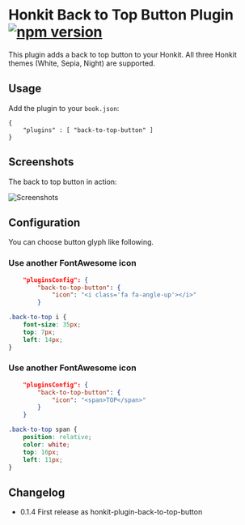 # Honkit Back to Top Button Plugin [![npm version](https://badge.fury.io/js/honkit-plugin-back-to-top-button.svg)](https://badge.fury.io/js/honkit-plugin-back-to-top-button)

This plugin adds a back to top button to your Honkit. All three Honkit themes (White, Sepia, Night) are supported.

## Usage

Add the plugin to your `book.json`:

```
{
	"plugins" : [ "back-to-top-button" ]
}		
```

## Screenshots

The back to top button in action:

![Screenshots](https://raw.githubusercontent.com/stuebersystems/honkit-plugin-back-to-top-button/master/screenshots.png)

## Configuration

You can choose button glyph like following.

### Use another FontAwesome icon

```json
    "pluginsConfig": {
        "back-to-top-button": {
            "icon": "<i class='fa fa-angle-up'></i>"
        }
```

```css
.back-to-top i {
    font-size: 35px;
    top: 7px;
    left: 14px;
}

```

### Use another FontAwesome icon

```json
    "pluginsConfig": {
        "back-to-top-button": {
            "icon": "<span>TOP</span>"
        }
    }
```

```css
.back-to-top span {
    position: relative;
    color: white;
    top: 16px;
    left: 11px;
}
```

## Changelog


* 0.1.4 First release as honkit-plugin-back-to-top-button
